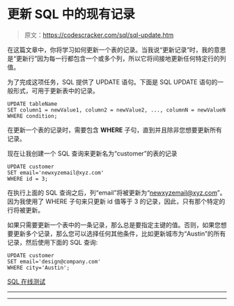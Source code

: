 # 更新 SQL 中的现有记录

> 原文：<https://codescracker.com/sql/sql-update.htm>

在这篇文章中，你将学习如何更新一个表的记录。当我说“更新记录”时，我的意思是“更新行”因为每一行都包含一个或多个列，所以它将间接地更新任何特定行的列值。

为了完成这项任务，SQL 提供了 UPDATE 语句。下面是 SQL UPDATE 语句的一般形式，可用于更新表中的记录。

```
UPDATE tableName
SET column1 = newValue1, column2 = newValue2, ..., columnN = newValueN
WHERE condition;
```

在更新一个表的记录时，需要包含 **WHERE** 子句，直到并且除非您想要更新所有记录。

现在让我创建一个 SQL 查询来更新名为“customer”的表的记录

```
UPDATE customer
SET email='newxyzemail@xyz.com'
WHERE id = 3;
```

在执行上面的 SQL 查询之后，列“email”将被更新为“newxyzemail@xyz.com”。因为我使用了 WHERE 子句来只更新 id 值等于 3 的记录，因此，只有那个特定的行将被更新。

如果只需要更新一个表中的一条记录，那么总是要指定主键的值。否则，如果您想要更新多个记录，那么您可以选择任何其他条件，比如更新城市为“Austin”的所有记录，然后使用下面的 SQL 查询:

```
UPDATE customer
SET email='design@company.com'
WHERE city='Austin';
```

[SQL 在线测试](/exam/showtest.php?subid=7)

* * *

* * *